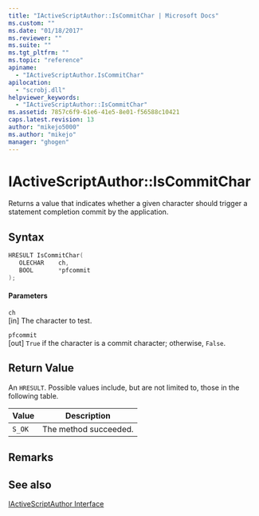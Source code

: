```yaml
---
title: "IActiveScriptAuthor::IsCommitChar | Microsoft Docs"
ms.custom: ""
ms.date: "01/18/2017"
ms.reviewer: ""
ms.suite: ""
ms.tgt_pltfrm: ""
ms.topic: "reference"
apiname: 
  - "IActiveScriptAuthor.IsCommitChar"
apilocation: 
  - "scrobj.dll"
helpviewer_keywords: 
  - "IActiveScriptAuthor::IsCommitChar"
ms.assetid: 7857c6f9-61e6-41e5-8e01-f56588c10421
caps.latest.revision: 13
author: "mikejo5000"
ms.author: "mikejo"
manager: "ghogen"
---
```

# IActiveScriptAuthor::IsCommitChar
Returns a value that indicates whether a given character should trigger a statement completion commit by the application.  
  
## Syntax  
  
```cpp
HRESULT IsCommitChar(  
   OLECHAR    ch,  
   BOOL       *pfcommit  
);  
```  
  
#### Parameters  
 `ch`  
 [in] The character to test.  
  
 `pfcommit`  
 [out] `True` if the character is a commit character; otherwise, `False`.  
  
## Return Value  
 An `HRESULT`. Possible values include, but are not limited to, those in the following table.  
  
|Value|Description|  
|-----------|-----------------|  
|`S_OK`|The method succeeded.|  
  
## Remarks  
  
## See also  
 [IActiveScriptAuthor Interface](../../winscript/reference/iactivescriptauthor-interface.md)